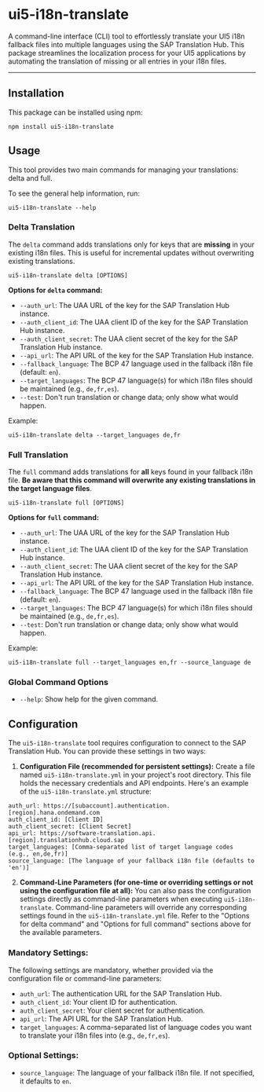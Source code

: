 # ui5-i18n-translate

A command-line interface (CLI) tool to effortlessly translate your UI5 i18n fallback files into multiple languages using the SAP Translation Hub. This package streamlines the localization process for your UI5 applications by automating the translation of missing or all entries in your i18n files.

---

## Installation
This package can be installed using npm:
```
npm install ui5-i18n-translate
```

## Usage

This tool provides two main commands for managing your translations: delta and full.

To see the general help information, run:
```
ui5-i18n-translate --help
```

### Delta Translation
The ```delta``` command adds translations only for keys that are **missing** in your existing i18n files. This is useful for incremental updates without overwriting existing translations.
```
ui5-i18n-translate delta [OPTIONS]
```

**Options for ```delta``` command:**

- ```--auth_url```: The UAA URL of the key for the SAP Translation Hub instance.
- ```--auth_client_id```: The UAA client ID of the key for the SAP Translation Hub instance.
- ```--auth_client_secret```: The UAA client secret of the key for the SAP Translation Hub instance.
- ```--api_url```: The API URL of the key for the SAP Translation Hub instance.
- ```--fallback_language```: The BCP 47 language used in the fallback i18n file (default: ```en```).
- ```--target_languages```: The BCP 47 language(s) for which i18n files should be maintained (e.g., ```de,fr,es```).
- ```--test```: Don't run translation or change data; only show what would happen.

Example:
```
ui5-i18n-translate delta --target_languages de,fr
```

### Full Translation
The ```full``` command adds translations for **all** keys found in your fallback i18n file. **Be aware that this command will overwrite any existing translations in the target language files**.
```
ui5-i18n-translate full [OPTIONS]
```

**Options for ```full``` command:**

- ```--auth_url```: The UAA URL of the key for the SAP Translation Hub instance.
- ```--auth_client_id```: The UAA client ID of the key for the SAP Translation Hub instance.
- ```--auth_client_secret```: The UAA client secret of the key for the SAP Translation Hub instance.
- ```--api_url```: The API URL of the key for the SAP Translation Hub instance.
- ```--fallback_language```: The BCP 47 language used in the fallback i18n file (default: ```en```).
- ```--target_languages```: The BCP 47 language(s) for which i18n files should be maintained (e.g., ```de,fr,es```).
- ```--test```: Don't run translation or change data; only show what would happen.

Example:
```
ui5-i18n-translate full --target_languages en,fr --source_language de
```

### Global Command Options
- ```--help```: Show help for the given command.

## Configuration
The ```ui5-i18n-translate``` tool requires configuration to connect to the SAP Translation Hub. You can provide these settings in two ways:

1. **Configuration File (recommended for persistent settings):**
Create a file named ```ui5-i18n-translate.yml``` in your project's root directory. This file holds the necessary credentials and API endpoints.
Here's an example of the ```ui5-i18n-translate.yml``` structure:
```
auth_url: https://[subaccount].authentication.[region].hana.ondemand.com
auth_client_id: [Client ID]
auth_client_secret: [Client Secret]
api_url: https://software-translation.api.[region].translationhub.cloud.sap
target_languages: [Comma-separated list of target language codes (e.g., en,de,fr)]
source_language: [The language of your fallback i18n file (defaults to 'en')]
```

2. **Command-Line Parameters (for one-time or overriding settings or not using the configuration file at all):**
You can also pass the configuration settings directly as command-line parameters when executing ```ui5-i18n-translate```. Command-line parameters will override any corresponding settings found in the ```ui5-i18n-translate.yml``` file. Refer to the "Options for delta command" and "Options for full command" sections above for the available parameters.

### Mandatory Settings:
The following settings are mandatory, whether provided via the configuration file or command-line parameters:

- ```auth_url```: The authentication URL for the SAP Translation Hub.
- ```auth_client_id```: Your client ID for authentication.
- ```auth_client_secret```: Your client secret for authentication.
- ```api_url```: The API URL for the SAP Translation Hub.
- ```target_languages```: A comma-separated list of language codes you want to translate your i18n files into (e.g., ```de,fr,es```).

### Optional Settings:
- ```source_language```: The language of your fallback i18n file. If not specified, it defaults to ```en```.